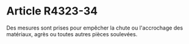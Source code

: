 # Article R4323-34

  
Des mesures sont prises pour empêcher la chute ou l'accrochage des matériaux, agrès ou toutes autres pièces soulevées.